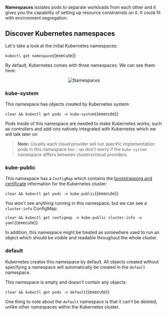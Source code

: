 **Namespaces** isolates pods to separate workloads from each other and it gives you the capability of setting up resource constrainsts on it. It could fit with environment segregation.

## Discover Kubernetes namespaces 

Let's take a look at the initial Kubernetes namespaces:

`kubectl get namespace`{{execute}}

By default, Kubernetes comes with three namespaces. We can see them here:

<p style="text-align:center;"><img src="/contino/courses/kubernetes-basic-concepts/pods/assets/namespaces.png" alt="Namespaces"></p>


### kube-system

This namespace has objects created by Kubernetes system:

`clear && kubectl get pods -n kube-system`{{execute}}


Pods inside of this namespace are needed to make Kubernetes works, such as controllers and add-ons natively integrated with Kubernetes which we will talk later on

> **Note:** Usually each cloud provider will run specific implementation pods in this namespace too - so don't worry if the `kube-system` namespace differs between clusters/cloud providers.

### kube-public

This namespace has a `ConfigMap` which contains the [bootstrapping and certificate](https://kubernetes.io/docs/reference/access-authn-authz/bootstrap-tokens/) information for the Kubernetes cluster:

`clear && kubectl get pods -n kube-public`{{execute}}

You won't see anything running in this namespace, but we can see a `cluster-info` ConfigMap:

`clear && kubectl get configmap -n kube-public cluster-info -o yaml`{{execute}}

In addition, this namespace might be treated as somewhere used to run an object which should be visible and readable throughout the whole cluster.

### default

Kubernetes creates this namespace by default. All objects created without specifying a namespace will automatically be created in the `default` namespace.

This namespace is empty and doesn't contain any objects:

`clear && kubectl get pods -n default`{{execute}}

One thing to note about the `default` namespace is that it can't be deleted, unlike other namespaces within the Kubernetes cluster.
